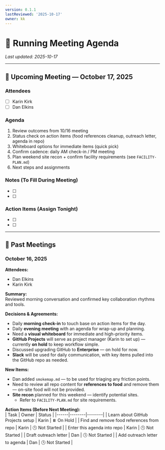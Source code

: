 ```yaml
---
version: 0.1.1
lastReviewed: '2025-10-17'
owner: kk
---
```


# 🧭 Running Meeting Agenda

_Last updated: 2025-10-17_

---

## 🌟 Upcoming Meeting — October 17, 2025

### Attendees
- [ ] Karin Kirk
- [ ] Dan Elkins

### Agenda
1. Review outcomes from 10/16 meeting  
2. Status check on action items (food references cleanup, outreach letter, agenda in repo)  
3. Whiteboard options for immediate items (quick pick)  
4. Confirm cadence: daily AM check-in / PM meeting  
5. Plan weekend site recon + confirm facility requirements (see `FACILITY-PLAN.md`)  
6. Next steps and assignments  

### Notes (To Fill During Meeting)
- [ ]  
- [ ]  

### Action Items (Assign Tonight)
- [ ]  
- [ ]  

---

## 📅 Past Meetings

### October 16, 2025

**Attendees:**  
- Dan Elkins  
- Karin Kirk  

**Summary:**  
Reviewed morning conversation and confirmed key collaboration rhythms and tools.

**Decisions & Agreements:**  
- Daily **morning check-in** to touch base on action items for the day.  
- Daily **evening meeting** with an agenda for wrap-up and planning.  
- Need a **visual whiteboard** for immediate and high-priority items.  
- **GitHub Projects** will serve as project manager (Karin to set up) — currently **on hold** to keep workflow simple.  
- Discussed upgrading GitHub to **Enterprise** — on hold for now.  
- **Slack** will be used for daily communication, with key items pulled into the GitHub repo as needed.

**New Items:**  
- Dan added `smokemap.md` — to be used for triaging any friction points.  
- Need to review all repo content for **references to food** and remove them — on-site food will not be provided.  
- **Site recon** planned for this weekend — identify potential sites.  
  - Refer to `FACILITY-PLAN.md` for site requirements.  

**Action Items (Before Next Meeting):**  
| Task | Owner | Status |
|------|--------|--------|
| Learn about GitHub Projects setup | Karin | ⏸️ On Hold |
| Find and remove food references from repo | Karin | 🕓 Not Started |
| Enter this agenda into repo | Karin | 🕓 Not Started |
| Draft outreach letter | Dan | 🕓 Not Started |
| Add outreach letter to agenda | Dan | 🕓 Not Started |
